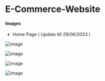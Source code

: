 # E-Commerce-Website

#### Images

- Home Page ( Update till 29/06/2023 )

![image](https://github.com/Kshitij-Darwhekar/E-Commerce-Website/assets/54590658/6e245bbd-d69a-47b3-b476-0d8c803db8e3)


![image](https://github.com/Kshitij-Darwhekar/E-Commerce-Website/assets/54590658/68fab51f-a005-4b25-b29e-3d807225d9e4)


![image](https://github.com/Kshitij-Darwhekar/E-Commerce-Website/assets/54590658/239218b3-c6d6-4ed5-8b8e-f136872df766)


![image](https://github.com/Kshitij-Darwhekar/E-Commerce-Website/assets/54590658/39a2c211-69f3-4d9c-a7a0-d1be4046df42)

